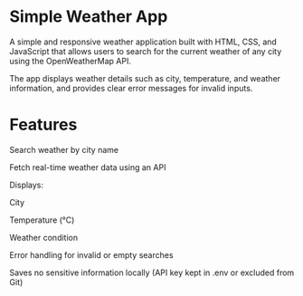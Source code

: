 # Simple Weather App
A simple and responsive weather application built with HTML, CSS, and JavaScript that allows users to search for the current weather of any city using the OpenWeatherMap API.

The app displays weather details such as city, temperature, and weather information, and provides clear error messages for invalid inputs.

# Features
Search weather by city name

Fetch real-time weather data using an API

Displays:

City

Temperature (°C)

Weather condition

Error handling for invalid or empty searches

Saves no sensitive information locally (API key kept in .env or excluded from Git)